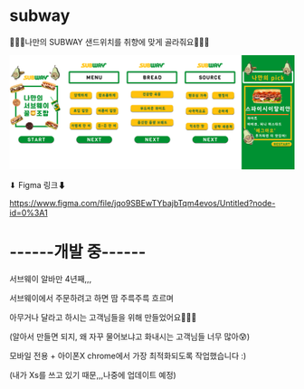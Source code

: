 # subway

🥙🥙🥙나만의 SUBWAY 샌드위치를 취향에 맞게 골라줘요🥙🥙🥙

<img src="subway_ux.png">

⬇ Figma 링크⬇

https://www.figma.com/file/jqo9SBEwTYbajbTqm4evos/Untitled?node-id=0%3A1

<h1>------개발 중------</h1>

서브웨이 알바만 4년째,,,

서브웨이에서 주문하려고 하면 땀 주륵주륵 흐르며

아무거나 달라고 하시는 고객님들을 위해 만들었어요🎉🎉🎉

(알아서 만들면 되지, 왜 자꾸 물어보냐고 화내시는 고객님들 너무 많아😰)

모바일 전용 + 아이폰X chrome에서 가장 최적화되도록 작업했습니다 :)

(내가 Xs를 쓰고 있기 때문,,,나중에 업데이트 예정)
